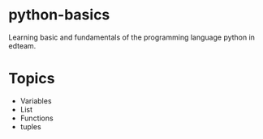 # python-basics
Learning basic and fundamentals of the programming language python in edteam.
# Topics
  - Variables
  - List
  - Functions
  - tuples

